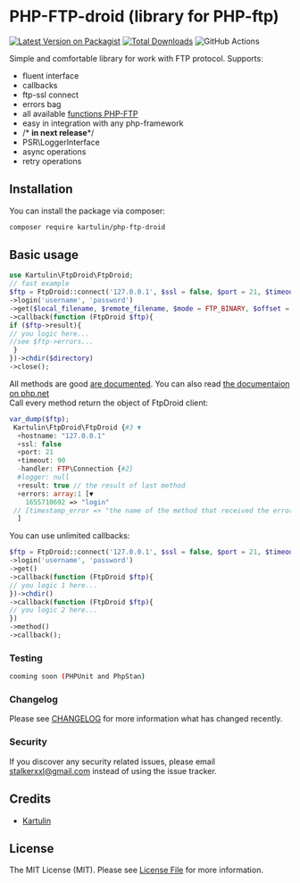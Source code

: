# PHP-FTP-droid (library for PHP-ftp)

[![Latest Version on Packagist](https://img.shields.io/packagist/v/kartulin/php-ftp-droid.svg?style=flat-square)](https://packagist.org/packages/kartulin/php-ftp-droid)
[![Total Downloads](https://img.shields.io/packagist/dt/kartulin/php-ftp-droid.svg?style=flat-square)](https://packagist.org/packages/kartulin/php-ftp-droid)
![GitHub Actions](https://github.com/kartulin/php-ftp-droid/actions/workflows/main.yml/badge.svg)

Simple and comfortable library for work with FTP protocol. Supports:

* fluent interface
* callbacks
* ftp-ssl connect
* errors bag
* all available [functions PHP-FTP](https://www.php.net/manual/en/ref.ftp.php)
* easy in integration  with any php-framework
* /* **in next release***/
* PSR\LoggerInterface
* async operations
* retry operations

## Installation

You can install the package via composer:

```bash
composer require kartulin/php-ftp-droid
```

## Basic usage

```php
use Kartulin\FtpDroid\FtpDroid;
// fast example
$ftp = FtpDroid::connect('127.0.0.1', $ssl = false, $port = 21, $timeout = 90)
->login('username', 'password')
->get($local_filename, $remote_filename, $mode = FTP_BINARY, $offset = 0)
->callback(function (FtpDroid $ftp){
if ($ftp->result){
// you logic here...
//see $ftp->errors... 
 }
})->chdir($directory)
->close();
```

All methods are good [are documented](CHANGELOG.md). You can also read [the documentaion on php.net](https://www.php.net/manual/en/book.ftp.php)  
Call every method return the object of FtpDroid client:
```php
var_dump($ftp);
 Kartulin\FtpDroid\FtpDroid {#3 ▼
  +hostname: "127.0.0.1"
  +ssl: false
  +port: 21
  +timeout: 90
  -handler: FTP\Connection {#2}
  #logger: null
  +result: true // the result of last method
  +errors: array:1 [▼
    1655710692 => "login"
 // [timestamp_error => "the name of the method that received the error from the ftp server"] 
  ]
```

You can use unlimited callbacks:
```php
$ftp = FtpDroid::connect('127.0.0.1', $ssl = false, $port = 21, $timeout = 90)
->login('username', 'password')
->get()
->callback(function (FtpDroid $ftp){
// you logic 1 here...
})->chdir()
->callback(function (FtpDroid $ftp){
// you logic 2 here...
})
->method()
->callback();
```

### Testing

```bash
cooming soon (PHPUnit and PhpStan)
```

### Changelog

Please see [CHANGELOG](CHANGELOG.md) for more information what has changed recently.

### Security

If you discover any security related issues, please email stalkerxxl@gmail.com instead of using the issue tracker.

## Credits

- [Kartulin](https://github.com/kartulin)

## License

The MIT License (MIT). Please see [License File](LICENSE.md) for more information.
